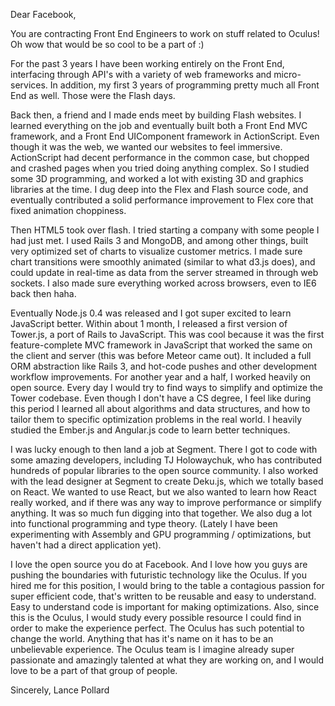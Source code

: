 Dear Facebook,

You are contracting Front End Engineers to work on stuff related to Oculus! Oh wow that would be so cool to be a part of :)

For the past 3 years I have been working entirely on the Front End, interfacing through API's with a variety of web frameworks and micro-services. In addition, my first 3 years of programming pretty much all Front End as well. Those were the Flash days.

Back then, a friend and I made ends meet by building Flash websites. I learned everything on the job and eventually built both a Front End MVC framework, and a Front End UIComponent framework in ActionScript. Even though it was the web, we wanted our websites to feel immersive. ActionScript had decent performance in the common case, but chopped and crashed pages when you tried doing anything complex. So I studied some 3D programming, and worked a lot with existing 3D and graphics libraries at the time. I dug deep into the Flex and Flash source code, and eventually contributed a solid performance improvement to Flex core that fixed animation choppiness.

Then HTML5 took over flash. I tried starting a company with some people I had just met. I used Rails 3 and MongoDB, and among other things, built very optimized set of charts to visualize customer metrics. I made sure chart transitions were smoothly animated (similar to what d3.js does), and could update in real-time as data from the server streamed in through web sockets. I also made sure everything worked across browsers, even to IE6 back then haha.

Eventually Node.js 0.4 was released and I got super excited to learn JavaScript better. Within about 1 month, I released a first version of Tower.js, a port of Rails to JavaScript. This was cool because it was the first feature-complete MVC framework in JavaScript that worked the same on the client and server (this was before Meteor came out). It included a full ORM abstraction like Rails 3, and hot-code pushes and other development workflow improvements. For another year and a half, I worked heavily on open source. Every day I would try to find ways to simplify and optimize the Tower codebase. Even though I don't have a CS degree, I feel like during this period I learned all about algorithms and data structures, and how to tailor them to specific optimization problems in the real world. I heavily studied the Ember.js and Angular.js code to learn better techniques.

I was lucky enough to then land a job at Segment. There I got to code with some amazing developers, including TJ Holowaychuk, who has contributed hundreds of popular libraries to the open source community. I also worked with the lead designer at Segment to create Deku.js, which we totally based on React. We wanted to use React, but we also wanted to learn how React really worked, and if there was any way to improve performance or simplify anything. It was so much fun digging into that together. We also dug a lot into functional programming and type theory. (Lately I have been experimenting with Assembly and GPU programming / optimizations, but haven't had a direct application yet).

I love the open source you do at Facebook. And I love how you guys are pushing the boundaries with futuristic technology like the Oculus. If you hired me for this position, I would bring to the table a contagious passion for super efficient code, that's written to be reusable and easy to understand. Easy to understand code is important for making optimizations. Also, since this is the Oculus, I would study every possible resource I could find in order to make the experience perfect. The Oculus has such potential to change the world. Anything that has it's name on it has to be an unbelievable experience. The Oculus team is I imagine already super passionate and amazingly talented at what they are working on, and I would love to be a part of that group of people.

Sincerely,
Lance Pollard
